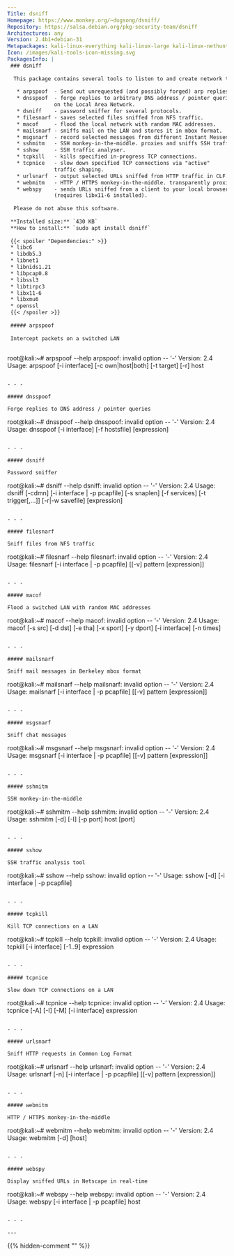 ```yaml
---
Title: dsniff
Homepage: https://www.monkey.org/~dugsong/dsniff/
Repository: https://salsa.debian.org/pkg-security-team/dsniff
Architectures: any
Version: 2.4b1+debian-31
Metapackages: kali-linux-everything kali-linux-large kali-linux-nethunter kali-tools-sniffing-spoofing kali-tools-voip kali-tools-vulnerability 
Icon: /images/kali-tools-icon-missing.svg
PackagesInfo: |
 ### dsniff
 
  This package contains several tools to listen to and create network traffic:
   
   * arpspoof  - Send out unrequested (and possibly forged) arp replies.
   * dnsspoof  - forge replies to arbitrary DNS address / pointer queries
               on the Local Area Network.
   * dsniff    - password sniffer for several protocols.
   * filesnarf - saves selected files sniffed from NFS traffic.
   * macof     - flood the local network with random MAC addresses.
   * mailsnarf - sniffs mail on the LAN and stores it in mbox format.
   * msgsnarf  - record selected messages from different Instant Messengers.
   * sshmitm   - SSH monkey-in-the-middle. proxies and sniffs SSH traffic.
   * sshow     - SSH traffic analyser.
   * tcpkill   - kills specified in-progress TCP connections.
   * tcpnice   - slow down specified TCP connections via "active"
               traffic shaping.
   * urlsnarf  - output selected URLs sniffed from HTTP traffic in CLF.
   * webmitm   - HTTP / HTTPS monkey-in-the-middle. transparently proxies.
   * webspy    - sends URLs sniffed from a client to your local browser
               (requires libx11-6 installed).
   
  Please do not abuse this software.
 
 **Installed size:** `430 KB`  
 **How to install:** `sudo apt install dsniff`  
 
 {{< spoiler "Dependencies:" >}}
 * libc6 
 * libdb5.3
 * libnet1 
 * libnids1.21 
 * libpcap0.8 
 * libssl3 
 * libtirpc3 
 * libx11-6
 * libxmu6 
 * openssl
 {{< /spoiler >}}
 
 ##### arpspoof
 
 Intercept packets on a switched LAN
 
 ```
 root@kali:~# arpspoof --help
 arpspoof: invalid option -- '-'
 Version: 2.4
 Usage: arpspoof [-i interface] [-c own|host|both] [-t target] [-r] host
 ```
 
 - - -
 
 ##### dnsspoof
 
 Forge replies to DNS address / pointer queries
 
 ```
 root@kali:~# dnsspoof --help
 dnsspoof: invalid option -- '-'
 Version: 2.4
 Usage: dnsspoof [-i interface] [-f hostsfile] [expression]
 ```
 
 - - -
 
 ##### dsniff
 
 Password sniffer
 
 ```
 root@kali:~# dsniff --help
 dsniff: invalid option -- '-'
 Version: 2.4
 Usage: dsniff [-cdmn] [-i interface | -p pcapfile] [-s snaplen]
               [-f services] [-t trigger[,...]] [-r|-w savefile]
               [expression]
 ```
 
 - - -
 
 ##### filesnarf
 
 Sniff files from NFS traffic
 
 ```
 root@kali:~# filesnarf --help
 filesnarf: invalid option -- '-'
 Version: 2.4
 Usage: filesnarf [-i interface | -p pcapfile] [[-v] pattern [expression]]
 ```
 
 - - -
 
 ##### macof
 
 Flood a switched LAN with random MAC addresses
 
 ```
 root@kali:~# macof --help
 macof: invalid option -- '-'
 Version: 2.4
 Usage: macof [-s src] [-d dst] [-e tha] [-x sport] [-y dport]
              [-i interface] [-n times]
 ```
 
 - - -
 
 ##### mailsnarf
 
 Sniff mail messages in Berkeley mbox format
 
 ```
 root@kali:~# mailsnarf --help
 mailsnarf: invalid option -- '-'
 Version: 2.4
 Usage: mailsnarf [-i interface | -p pcapfile] [[-v] pattern [expression]]
 ```
 
 - - -
 
 ##### msgsnarf
 
 Sniff chat messages
 
 ```
 root@kali:~# msgsnarf --help
 msgsnarf: invalid option -- '-'
 Version: 2.4
 Usage: msgsnarf [-i interface | -p pcapfile] [[-v] pattern [expression]]
 ```
 
 - - -
 
 ##### sshmitm
 
 SSH monkey-in-the-middle
 
 ```
 root@kali:~# sshmitm --help
 sshmitm: invalid option -- '-'
 Version: 2.4
 Usage: sshmitm [-d] [-I] [-p port] host [port]
 ```
 
 - - -
 
 ##### sshow
 
 SSH traffic analysis tool
 
 ```
 root@kali:~# sshow --help
 sshow: invalid option -- '-'
 Usage: sshow [-d] [-i interface | -p pcapfile]
 ```
 
 - - -
 
 ##### tcpkill
 
 Kill TCP connections on a LAN
 
 ```
 root@kali:~# tcpkill --help
 tcpkill: invalid option -- '-'
 Version: 2.4
 Usage: tcpkill [-i interface] [-1..9] expression
 ```
 
 - - -
 
 ##### tcpnice
 
 Slow down TCP connections on a LAN
 
 ```
 root@kali:~# tcpnice --help
 tcpnice: invalid option -- '-'
 Version: 2.4
 Usage: tcpnice [-A] [-I] [-M] [-i interface] expression
 ```
 
 - - -
 
 ##### urlsnarf
 
 Sniff HTTP requests in Common Log Format
 
 ```
 root@kali:~# urlsnarf --help
 urlsnarf: invalid option -- '-'
 Version: 2.4
 Usage: urlsnarf [-n] [-i interface | -p pcapfile] [[-v] pattern [expression]]
 ```
 
 - - -
 
 ##### webmitm
 
 HTTP / HTTPS monkey-in-the-middle
 
 ```
 root@kali:~# webmitm --help
 webmitm: invalid option -- '-'
 Version: 2.4
 Usage: webmitm [-d] [host]
 ```
 
 - - -
 
 ##### webspy
 
 Display sniffed URLs in Netscape in real-time
 
 ```
 root@kali:~# webspy --help
 webspy: invalid option -- '-'
 Version: 2.4
 Usage: webspy [-i interface | -p pcapfile] host
 ```
 
 - - -
 
---
```

{{% hidden-comment "<!--Do not edit anything above this line-->" %}}
